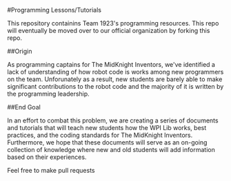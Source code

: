 #Programming Lessons/Tutorials

This repository containins Team 1923's programming resources. This repo will eventually be moved over to our official organization by forking this repo. 

##Origin

As programming captains for The MidKnight Inventors, we've identified a lack of understanding of how robot code is works among new programmers on the team. Unforunately as a result, new students are barely able to make significant contributions to the robot code and the majority of it is written by the programming leadership. 

##End Goal

In an effort to combat this problem, we are creating a series of documents and tutorials that will teach new students how the WPI Lib works, best practices, and the coding standards for The MidKnight Inventors. Furthermore, we hope that these documents will serve as an on-going collection of knowledge where new and old students will add information based on their experiences. 

Feel free to make pull requests

